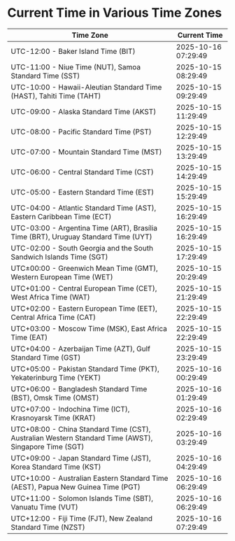 # Current Time in Various Time Zones

| Time Zone | Current Time |
|-----------|--------------|
| UTC-12:00 - Baker Island Time (BIT) | 2025-10-16 07:29:49 |
| UTC-11:00 - Niue Time (NUT), Samoa Standard Time (SST) | 2025-10-15 08:29:49 |
| UTC-10:00 - Hawaii-Aleutian Standard Time (HAST), Tahiti Time (TAHT) | 2025-10-15 09:29:49 |
| UTC-09:00 - Alaska Standard Time (AKST) | 2025-10-15 11:29:49 |
| UTC-08:00 - Pacific Standard Time (PST) | 2025-10-15 12:29:49 |
| UTC-07:00 - Mountain Standard Time (MST) | 2025-10-15 13:29:49 |
| UTC-06:00 - Central Standard Time (CST) | 2025-10-15 14:29:49 |
| UTC-05:00 - Eastern Standard Time (EST) | 2025-10-15 15:29:49 |
| UTC-04:00 - Atlantic Standard Time (AST), Eastern Caribbean Time (ECT) | 2025-10-15 16:29:49 |
| UTC-03:00 - Argentina Time (ART), Brasília Time (BRT), Uruguay Standard Time (UYT) | 2025-10-15 16:29:49 |
| UTC-02:00 - South Georgia and the South Sandwich Islands Time (SGT) | 2025-10-15 17:29:49 |
| UTC±00:00 - Greenwich Mean Time (GMT), Western European Time (WET) | 2025-10-15 20:29:49 |
| UTC+01:00 - Central European Time (CET), West Africa Time (WAT) | 2025-10-15 21:29:49 |
| UTC+02:00 - Eastern European Time (EET), Central Africa Time (CAT) | 2025-10-15 22:29:49 |
| UTC+03:00 - Moscow Time (MSK), East Africa Time (EAT) | 2025-10-15 22:29:49 |
| UTC+04:00 - Azerbaijan Time (AZT), Gulf Standard Time (GST) | 2025-10-15 23:29:49 |
| UTC+05:00 - Pakistan Standard Time (PKT), Yekaterinburg Time (YEKT) | 2025-10-16 00:29:49 |
| UTC+06:00 - Bangladesh Standard Time (BST), Omsk Time (OMST) | 2025-10-16 01:29:49 |
| UTC+07:00 - Indochina Time (ICT), Krasnoyarsk Time (KRAT) | 2025-10-16 02:29:49 |
| UTC+08:00 - China Standard Time (CST), Australian Western Standard Time (AWST), Singapore Time (SGT) | 2025-10-16 03:29:49 |
| UTC+09:00 - Japan Standard Time (JST), Korea Standard Time (KST) | 2025-10-16 04:29:49 |
| UTC+10:00 - Australian Eastern Standard Time (AEST), Papua New Guinea Time (PGT) | 2025-10-16 06:29:49 |
| UTC+11:00 - Solomon Islands Time (SBT), Vanuatu Time (VUT) | 2025-10-16 06:29:49 |
| UTC+12:00 - Fiji Time (FJT), New Zealand Standard Time (NZST) | 2025-10-16 07:29:49 |

